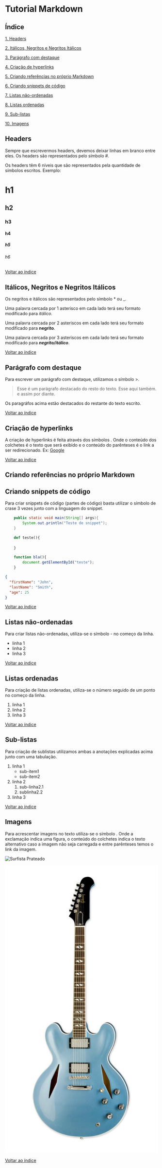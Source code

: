 # Tutorial Markdown

## Índice

[1. Headers](#headers)

[2. Itálicos, Negritos e Negritos Itálicos](#itálicos-negritos-e-negritos-itálicos)

[3. Parágrafo com destaque](#parágrafo-com-destaque)

[4. Criação de hyperlinks](#criação-de-hyperlinks)

[5. Criando referências no próprio Markdown](#criando-referências-no-próprio-markdown)

[6. Criando snippets de código](#criando-snippets-de-código)

[7. Listas não-ordenadas](#listas-não-ordenadas)

[8. Listas ordenadas](#listas-ordenadas)

[9. Sub-listas](#sub-listas)

[10. Imagens](#imagens)



## Headers

Sempre que escrevermos headers, devemos deixar linhas em branco entre eles. Os headers são representados pelo símbolo #.

Os headers têm 6 níveis que são representados pela quantidade de símbolos escritos. Exemplo:

# h1

## h2

### h3

#### h4

##### h5

###### h6

[Voltar ao índice](#índice)

## Itálicos, Negritos e Negritos Itálicos

Os negritos e itálicos são representados pelo símbolo * ou _.

Uma palavra cercada por 1 asterisco em cada lado terá seu formato modificado para *itálico*.

Uma palavra cercada por 2 asteriscos em cada lado terá seu formato modificado para **negrito**.

Uma palavra cercada por 3 asteriscos em cada lado terá seu formato modificado para ***negrito/itálico***.

[Voltar ao índice](#índice)

## Parágrafo com destaque

Para escrever um parágrafo com destaque, utilizamos o símbolo >.

> Esse é um parágrafo destacado do resto do texto.
> Esse aqui também.
> e assim por diante.

Os paragráfos acima estão destacados do restante do texto escrito.

[Voltar ao índice](#índice)

## Criação de hyperlinks

A criação de hyperlinks é feita através dos símbolos [](). Onde o conteúdo dos colchetes é o texto que será exibido e o conteúdo do parênteses é o link a ser redirecionado.
Ex: [Google](www.google.com)

[Voltar ao índice](#índice)

## Criando referências no próprio Markdown

## Criando snippets de código
Para criar snippets de código (partes de código) basta utilizar o símbolo de crase 3 vezes junto com a linguagem do snippet.

```java
    public static void main(String[] args){
        System.out.println("Teste de snippet");
    }
```

```python
    def teste(){

    }
```

```javascript
    function bla(){
        document.getElementById("teste");
    }
```

```json
{
  "firstName": "John",
  "lastName": "Smith",
  "age": 25
}
```

[Voltar ao índice](#índice)

## Listas não-ordenadas
Para criar listas não-ordenadas, utiliza-se o símbolo - no começo da linha.
- linha 1
- linha 2
- linha 3

[Voltar ao índice](#índice)

## Listas ordenadas
Para criação de listas ordenadas, utiliza-se o número seguido de um ponto no começo da linha.
1. linha 1
2. linha 2
3. linha 3

[Voltar ao índice](#índice)

## Sub-listas
Para criação de sublistas utilizamos ambas a anotações explicadas acima junto com uma tabulação.
1. linha 1
    - sub-item1
    - sub-item2
2. linha 2
    1. sub-linha2.1
    2. sublinha2.2
3. linha 3

[Voltar ao índice](#índice)

## Imagens
Para acrescentar imagens no texto utiliza-se o símbolo ![](). Onde a exclamação indica uma figura, o conteúdo do colchetes indica o texto alternativo caso a imagem não seja carregada e entre parênteses temos o link da imagem.

![Surfista Prateado](https://static.wikia.nocookie.net/liberproeliis/images/e/e5/Silver-Surfer-PNG-Download-Image.png/revision/latest/scale-to-width-down/1000?cb=20190312185245&path-prefix=pt-br)

![Marilyn](./img/gibson-dave-grohl.jpg)

[Voltar ao índice](#índice)